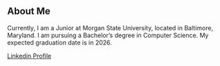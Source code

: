 ## About Me
Currently, I am a Junior at Morgan State University, located in Baltimore, Maryland. I am pursuing a Bachelor’s degree in Computer Science. My expected graduation date is in 2026.

[Linkedin Profile](https://www.linkedin.com/in/najae-potts-54946b263)


